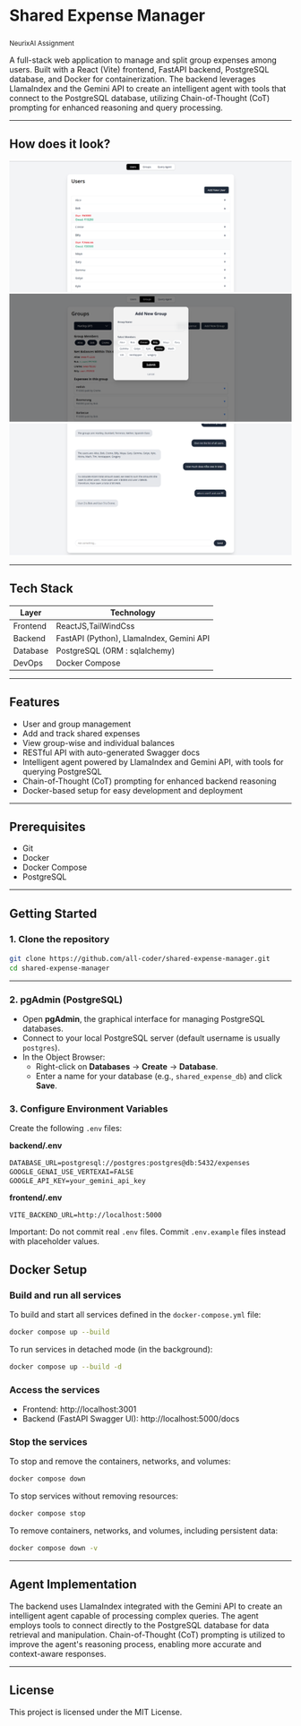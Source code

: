 # Shared Expense Manager

<sub>NeurixAI Assignment</sub>

A full-stack web application to manage and split group expenses among users. Built with a React (Vite) frontend, FastAPI backend, PostgreSQL database, and Docker for containerization. The backend leverages LlamaIndex and the Gemini API to create an intelligent agent with tools that connect to the PostgreSQL database, utilizing Chain-of-Thought (CoT) prompting for enhanced reasoning and query processing.

---
## How does it look?

![alt text](assets/1.png)
![alt text](assets/2.png)
![alt text](assets/3.png)

---
## Tech Stack

| Layer     | Technology                               |
|-----------|------------------------------------------|
| Frontend  | ReactJS,TailWindCss                      |
| Backend   | FastAPI (Python), LlamaIndex, Gemini API |
| Database  | PostgreSQL (ORM : sqlalchemy)            |
| DevOps    | Docker Compose                           |

---

## Features

- User and group management
- Add and track shared expenses
- View group-wise and individual balances
- RESTful API with auto-generated Swagger docs
- Intelligent agent powered by LlamaIndex and Gemini API, with tools for querying PostgreSQL
- Chain-of-Thought (CoT) prompting for enhanced backend reasoning
- Docker-based setup for easy development and deployment

---

## Prerequisites

- Git
- Docker
- Docker Compose
- PostgreSQL


---

## Getting Started

### 1. Clone the repository

```bash
git clone https://github.com/all-coder/shared-expense-manager.git
cd shared-expense-manager
```

---
### 2. pgAdmin (PostgreSQL)

- Open **pgAdmin**, the graphical interface for managing PostgreSQL databases.
- Connect to your local PostgreSQL server (default username is usually `postgres`).
- In the Object Browser:
  - Right-click on **Databases** → **Create** → **Database**.
  - Enter a name for your database (e.g., `shared_expense_db`) and click **Save**.

### 3. Configure Environment Variables

Create the following `.env` files:

**backend/.env**
```
DATABASE_URL=postgresql://postgres:postgres@db:5432/expenses
GOOGLE_GENAI_USE_VERTEXAI=FALSE
GOOGLE_API_KEY=your_gemini_api_key
```

**frontend/.env**
```
VITE_BACKEND_URL=http://localhost:5000
```

Important: Do not commit real `.env` files. Commit `.env.example` files instead with placeholder values.

## Docker Setup

### Build and run all services

To build and start all services defined in the `docker-compose.yml` file:

```bash
docker compose up --build
```

To run services in detached mode (in the background):

```bash
docker compose up --build -d
```

### Access the services

- Frontend: http://localhost:3001
- Backend (FastAPI Swagger UI): http://localhost:5000/docs

### Stop the services

To stop and remove the containers, networks, and volumes:

```bash
docker compose down
```

To stop services without removing resources:

```bash
docker compose stop
```

To remove containers, networks, and volumes, including persistent data:

```bash
docker compose down -v
```

---

## Agent Implementation

The backend uses LlamaIndex integrated with the Gemini API to create an intelligent agent capable of processing complex queries. The agent employs tools to connect directly to the PostgreSQL database for data retrieval and manipulation. Chain-of-Thought (CoT) prompting is utilized to improve the agent's reasoning process, enabling more accurate and context-aware responses.

---

## License

This project is licensed under the MIT License.